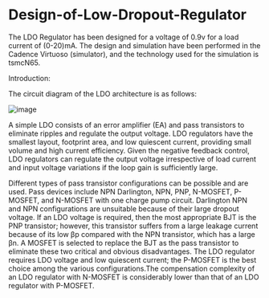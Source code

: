 # Design-of-Low-Dropout-Regulator
The LDO Regulator has been designed for a voltage of 0.9v for a load current of (0-20)mA. The design and simulation have been performed in the Cadence Virtuoso (simulator), and the technology used for the simulation is tsmcN65. 

Introduction:

The circuit diagram of the LDO architecture is as follows:

![image](https://github.com/TarakaSriram/Design-of-Low-Dropout-Regulator/assets/65438040/83839871-ff75-4900-960d-5b6db14bbb4d)


A simple LDO consists of an error amplifier (EA) and pass transistors to eliminate ripples and regulate the output voltage. LDO regulators have the smallest layout, footprint area, and low quiescent current, providing small volume and high current efficiency. Given the negative feedback control, LDO regulators can regulate the output voltage irrespective of load current and input voltage variations if the loop gain is sufficiently large.

Different types of pass transistor configurations can be possible and are used. Pass devices include NPN Darlington, NPN, PNP, N-MOSFET, P-MOSFET, and N-MOSFET with one charge pump circuit. Darlington NPN and NPN configurations are unsuitable because of their large dropout voltage. If an LDO voltage is required, then the most appropriate BJT is the PNP transistor; however, this transistor suffers from a large leakage current because of its low βp compared with the NPN transistor, which has a large βn. A MOSFET is selected to replace the BJT as the pass transistor to eliminate these two critical and obvious disadvantages. The LDO regulator requires LDO voltage and low quiescent current; the P-MOSFET is the best choice among the various configurations.The compensation complexity of an LDO regulator with N-MOSFET
is considerably lower than that of an LDO regulator with P-MOSFET.
